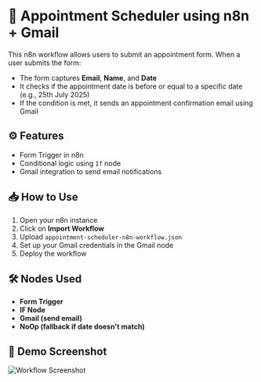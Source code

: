 # 📅 Appointment Scheduler using n8n + Gmail

This n8n workflow allows users to submit an appointment form. When a user submits the form:
- The form captures **Email**, **Name**, and **Date**
- It checks if the appointment date is before or equal to a specific date (e.g., 25th July 2025)
- If the condition is met, it sends an appointment confirmation email using Gmail

## ⚙️ Features
- Form Trigger in n8n
- Conditional logic using `If` node
- Gmail integration to send email notifications

## 📥 How to Use

1. Open your n8n instance
2. Click on **Import Workflow**
3. Upload `appointment-scheduler-n8n-workflow.json`
4. Set up your Gmail credentials in the Gmail node
5. Deploy the workflow

## 🛠️ Nodes Used
- **Form Trigger**
- **IF Node**
- **Gmail (send email)**
- **NoOp (fallback if date doesn't match)**

## 📸 Demo Screenshot
![Workflow Screenshot](./screenshot.png)

